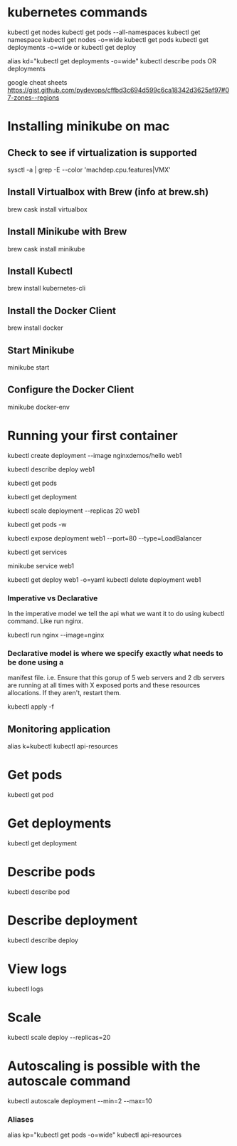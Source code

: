 # kubernetes commands

kubectl get nodes
kubectl get pods --all-namespaces
kubectl get namespace
kubectl get nodes -o=wide
kubectl get pods
kubectl get deployments -o=wide
or kubectl get deploy

alias kd="kubectl get deployments -o=wide"
kubectl describe pods OR deployments

google cheat sheets
https://gist.github.com/pydevops/cffbd3c694d599c6ca18342d3625af97#07-zones--regions

# Installing minikube on mac

## Check to see if virtualization is supported
sysctl -a | grep -E --color 'machdep.cpu.features|VMX'

## Install Virtualbox with Brew (info at brew.sh)
brew cask install virtualbox
 
## Install Minikube with Brew
 brew cask install minikube

## Install Kubectl
brew install kubernetes-cli

## Install the Docker Client
brew install docker

## Start Minikube
minikube start

## Configure the Docker Client
minikube docker-env

# Running your first container

kubectl create deployment --image nginxdemos/hello web1

kubectl describe deploy web1

kubectl get pods

kubectl get deployment

kubectl scale deployment --replicas 20 web1

kubectl get pods -w

kubectl expose deployment web1 --port=80 --type=LoadBalancer

kubectl get services

minikube service web1

kubectl get deploy web1 -o=yaml
kubectl delete deployment web1
### Imperative vs Declarative
In the imperative model we tell the api what we want it to do using kubectl
command. Like run nginx.

kubectl run nginx --image=nginx
### Declarative model is where we specify exactly what needs to be done using a
manifest file. i.e. Ensure that this gorup of 5 web servers and 2 db servers are
running at all times with X exposed ports and these resources allocations. If
they aren't, restart them.

kubectl apply -f 
## Monitoring application
alias k=kubectl
kubectl api-resources

# Get pods 
kubectl get pod

# Get deployments
kubectl get deployment

# Describe pods 
kubectl describe pod

# Describe deployment 
kubectl describe deploy

# View logs
kubectl logs <podname>

# Scale 
kubectl scale deploy <deployment-name> --replicas=20

# Autoscaling is possible with the autoscale command
kubectl autoscale deployment <deployment-name> --min=2 --max=10
### Aliases
alias kp="kubectl get pods -o=wide"
kubectl api-resources
